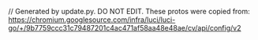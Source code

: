 // Generated by update.py. DO NOT EDIT.
These protos were copied from:
https://chromium.googlesource.com/infra/luci/luci-go/+/9b7759ccc31c79487201c4ac471af58aa48e48ae/cv/api/config/v2
